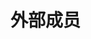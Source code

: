 # 外部成员

<!-- 包含 markdown 文件 可以像这样在一个 markdown 文件中包含另一个 markdown 文件，甚至是内嵌的。-->
<!--@include: ./阿伟/阿伟.md-->
<!--@include: ./朝久暮/朝久暮.md-->
<!--@include: ./a/a.md-->
<!--@include: ./_xiSevoecall_♡/_xiSevoecall_♡.md-->
